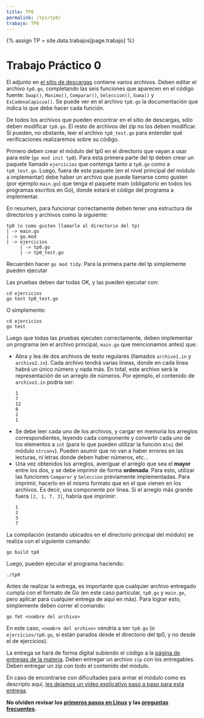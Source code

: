 ```yaml
---
title: TP0
permalink: /tps/tp0/
trabajo: TP0
---
```

{% assign TP = site.data.trabajos[page.trabajo] %}

Trabajo Práctico 0
==================

El adjunto en [el sitio de descargas]({{site.skel}}) contiene varios archivos.
Deben editar el archivo `tp0.go`, completando las seis funciones que
aparecen en el código fuente: `Swap()`,  `Maximo()`, `Comparar()`, `Seleccion()`, `Suma()` y `EsCadenaCapicua()`.
Se puede ver en el archivo `tp0.go` la documentación que indica lo que debe hacer cada función. 

De todos los archivos que pueden encontrar en el sitio de descargas, sólo deben modificar `tp0.go`. 
El resto de archivos del zip no los deben modificar. Sí pueden, no obstante, leer el archivo `tp0_test.go` para entender qué verificaciones realizaremos sobre su código. 

Primero deben crear el módulo del tp0 en el directorio que vayan a usar para este (`go mod init tp0`). Para esta primera parte del tp deben crear un paquete llamado `ejercicios` que contenga tanto a `tp0.go` como a `tp0_test.go`. Luego, fuera de este paquete (en el nivel principal del módulo a implementar) debe haber un archivo que puede llamarse como gusten (por ejemplo `main.go`) que tenga el paquete main (obligatorio en todos los programas escritos en Go), donde estará el código del programa a implementar. 

En resumen, para funcionar correctamente deben tener una estructura de directorios y archivos como la siguiente:

```
tp0 (o como gusten llamarle al directorio del tp)
| -> main.go
| -> go.mod
| -> ejercicios
     | -> tp0.go
     | -> tp0_test.go
```

Recuerden hacer `go mod tidy`. Para la primera parte del tp simplemente pueden ejecutar

Las pruebas deben dar todas OK, y las pueden ejecutar con:

    cd ejercicios
    go test tp0_test.go

O simplemente:

	cd ejercicios
	go test
	

Luego que todas las pruebas ejecuten correctamente, deben implementar un programa (en el archivo principal, `main.go` que mencionamos antes) que: 
* Abra y lea de dos archivos de texto regulares (llamados `archivo1.in` y `archivo2.in`). Cada archivo tendrá varias líneas, donde en cada línea habrá un único número y nada más. En total, este archivo será la representación de un arreglo de números. Por ejemplo, el contenido de `archivo1.in` podría ser:
	```
	1
	7
	12
	8
	2
	1
	```
* Se debe leer cada uno de los archivos, y cargar en memoria los arreglos correspondientes, leyendo cada componente y convertir cada uno de los elementos a `int` (para lo que pueden utilizar la función `Atoi` del módulo `strconv`). Pueden asumir que no van a haber errores en las lecturas, ni letras donde deben haber números, etc...
* Una vez obtenidos los arreglos, averiguar el arreglo que sea el **mayor** entre los dos, y se debe imprimir de forma **ordenada**. Para esto, utilizar las funciones `Comparar` y `Seleccion` previamente implementadas. Para imprimir, hacerlo en el mismo formato que en el que vienen en los archivos. Es decir, una componente por línea. Si el arreglo más grande fuera `[2, 1, 7, 3]`, habría que imprimir:
	```
	1
	2
	3
	7
	```

La compilación (estando ubicados en el directorio principal del módulo) se realiza con el siguiente comando:

    go build tp0

Luego, pueden ejecutar el programa haciendo: 

	./tp0

Antes de realizar la entrega, es importante que cualquier archivo entregado cumpla con el formato de Go (en este caso particular, `tp0.go` y `main.go`, pero aplicar para cualquier entrega de aquí en más). Para lograr esto, simplemente deben correr el comando: 

	go fmt <nombre del archivo>

En este caso, `<nombre del archivo>` vendría a ser `tp0.go` (o `ejercicios/tp0.go`, si están parados desde el directorio del tp0, y no desde el de ejercicios).

La entrega se hará de forma digital subiendo el código a la [página de entregas de la materia]({{site.entregas}}).
Deben entregar un archivo `zip` con los entregables. Deben entregar un zip con todo el contenido del módulo. 

En caso de encontrarse con dificultades para armar el módulo como es descripto aquí, [les dejamos un video explicativo paso a paso para esta entrega](https://www.youtube.com/watch?v=K-Dii95pFBg).

**No olviden revisar los [primeros pasos en Linux](/algoritmos/faq/primeros-pasos) y las [preguntas frecuentes](/algoritmos/faq/).**
